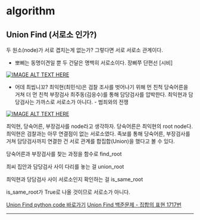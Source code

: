 # algorithm

## Union Find (서로소 인가?)
두 원소(node)가 서로 겹치는게 없는가? 그렇다면 서로 서로소 관계이다.

- 뽀삐는 동명이견일 뿐 두 건달은 명백히 서로소이다. 장삐쭈 단편선 [시비]

[![IMAGE ALT TEXT HERE](https://img.youtube.com/vi/13_yNqnlppM/0.jpg)](https://www.youtube.com/watch?v=13_yNqnlppM)



- 어데 최씹니꼬? 최익현(최민식)은 검찰 조사를 벗어나기 위해 먼 친척 당숙어른을 거쳐 더 먼 친척 부장검사 최주동(김응수)를 통해 담당검사를 압박한다. 최익현과 담당검사는 가까스로 서로소가 아니다. - 범죄와의 전쟁

[![IMAGE ALT TEXT HERE](https://img.youtube.com/vi/-niYJCs7QiA/0.jpg)](https://www.youtube.com/watch?v=-niYJCs7QiA)


최익현, 당숙어른, 부장검사를 node라고 생각하자. 당숙어른은 최익현의 root node다. 최익현은 검찰과는 아무 연결점이 없는 서로소였다. 족보를 통해 당숙어른, 부장검사를 거쳐 담당검사까지 연결한 건 서로 관계를 합집합(Union)을 했다고 볼 수 있다.

당숙어른과 부장검사를 찾는 과정을 함수로 find_root

최씨 집안과 담당검사 사이 다리를 놓는 걸 union_root

최익현과 당담검사 사이 서로소인지 확인하는 걸 is_same_root

is_same_root가 True로 나올 것이므로 서로소가 아니다.

[Union Find python code 바로가기](https://github.com/cyberjam/algorithm/blob/master/union_find.py)
[Union Find 백준문제 - 집합의 표현 1717번](https://github.com/cyberjam/algorithm/blob/master/union_find_q_1717.py)


---
